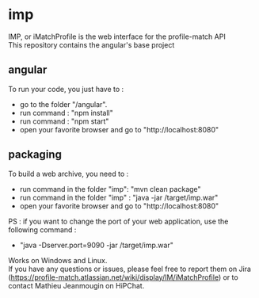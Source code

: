# imp
IMP, or iMatchProfile is the web interface for the profile-match API  
This repository contains the angular's base project

## angular 
To run your code, you just have to  : 
* go to the folder "/angular".
* run command : "npm install"
* run command : "npm start"
* open your favorite browser and go to "http://localhost:8080"

## packaging
To build a web archive, you need to :
* run command in the folder "imp": "mvn clean package"
* run command in the folder "imp" : "java -jar /target/imp.war"
* open your favorite browser and go to "http://localhost:8080"

PS : if you want to change the port of your web application, use the following command :
* "java -Dserver.port=9090 -jar /target/imp.war"  

Works on Windows and Linux.  
If you have any questions or issues, please feel free to report them on Jira (https://profile-match.atlassian.net/wiki/display/IM/iMatchProfile) or to contact Mathieu Jeanmougin on HiPChat.
